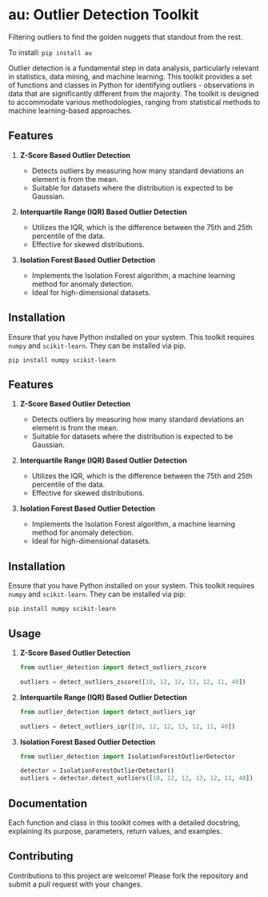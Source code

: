 
# au: Outlier Detection Toolkit

Filtering outliers to find the golden nuggets that standout from the rest.

To install:	```pip install au```

Outlier detection is a fundamental step in data analysis, particularly relevant in statistics, data mining, and machine learning. This toolkit provides a set of functions and classes in Python for identifying outliers - observations in data that are significantly different from the majority. The toolkit is designed to accommodate various methodologies, ranging from statistical methods to machine learning-based approaches.

## Features

1. **Z-Score Based Outlier Detection**
   - Detects outliers by measuring how many standard deviations an element is from the mean.
   - Suitable for datasets where the distribution is expected to be Gaussian.

2. **Interquartile Range (IQR) Based Outlier Detection**
   - Utilizes the IQR, which is the difference between the 75th and 25th percentile of the data.
   - Effective for skewed distributions.

3. **Isolation Forest Based Outlier Detection**
   - Implements the Isolation Forest algorithm, a machine learning method for anomaly detection.
   - Ideal for high-dimensional datasets.

## Installation

Ensure that you have Python installed on your system. This toolkit requires `numpy` and `scikit-learn`. They can be installed via pip.

```
pip install numpy scikit-learn
```

## Features

1. **Z-Score Based Outlier Detection**
   - Detects outliers by measuring how many standard deviations an element is from the mean.
   - Suitable for datasets where the distribution is expected to be Gaussian.

2. **Interquartile Range (IQR) Based Outlier Detection**
   - Utilizes the IQR, which is the difference between the 75th and 25th percentile of the data.
   - Effective for skewed distributions.

3. **Isolation Forest Based Outlier Detection**
   - Implements the Isolation Forest algorithm, a machine learning method for anomaly detection.
   - Ideal for high-dimensional datasets.

## Installation

Ensure that you have Python installed on your system. This toolkit requires `numpy` and `scikit-learn`. They can be installed via pip:

```
pip install numpy scikit-learn
```

## Usage

1. **Z-Score Based Outlier Detection**

   ```python
   from outlier_detection import detect_outliers_zscore

   outliers = detect_outliers_zscore([10, 12, 12, 13, 12, 11, 40])
   ```

2. **Interquartile Range (IQR) Based Outlier Detection**

   ```python
   from outlier_detection import detect_outliers_iqr

   outliers = detect_outliers_iqr([10, 12, 12, 13, 12, 11, 40])
   ```

3. **Isolation Forest Based Outlier Detection**

   ```python
   from outlier_detection import IsolationForestOutlierDetector

   detector = IsolationForestOutlierDetector()
   outliers = detector.detect_outliers([10, 12, 12, 13, 12, 11, 40])
   ```

## Documentation

Each function and class in this toolkit comes with a detailed docstring, explaining its purpose, parameters, return values, and examples.


## Contributing

Contributions to this project are welcome! Please fork the repository and submit a pull request with your changes.

